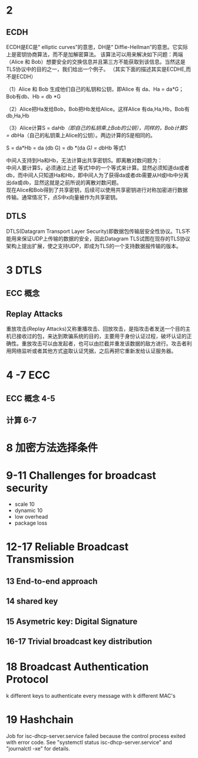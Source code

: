 # 2
## ECDH 
ECDH是EC是“ elliptic curves”的意思，DH是“ Diffie-Hellman”的意思。它实际上是密钥协商算法，而不是加解密算法。 
该算法可以用来解决如下问题：两端（Alice 和 Bob）想要安全的交换信息并且第三方不能获取到该信息。当然这是TLS协议中的目的之一，我们给出一个例子。 
（其实下面的描述其实是ECDHE,而不是ECDH）

（1）Alice 和 Bob 生成他们自己的私钥和公钥，即Alice 有 da、Ha = da*G；Bob有db、Hb = db *G 

（2）Alice把Ha发给Bob，Bob把Hb发给Alice。这样Alice 有da,Ha,Hb，Bob有db,Ha,Hb

（3）Alice计算S = da*Hb（即自己的私钥乘上Bob的公钥），同样的，Bob计算S = db*Ha（自己的私钥乘上Alice的公钥）。两边计算的S是相同的。

S = da*Hb = da (db G) = db *(da *G) = db*Hb 等式1

中间人支持到Ha和Hb，无法计算出共享密钥S。即离散对数问题为： <br>
中间人要计算S，必须通过上述 等式1中的一个等式来计算。显然必须知道da或者db，而中间人只知道Ha和Hb，即中间人为了获得da或者db需要从H或Hb中分离出da或db，显然这就是之前所说的离散对数问题。 <br>
现在Alice和Bob得到了共享密钥，后续可以使用共享密钥进行对称加密进行数据传输。通常情况下，点S中x向量被作为共享密钥。
## DTLS
DTLS(Datagram Transport Layer Security)即数据包传输层安全性协议。TLS不能用来保证UDP上传输的数据的安全，因此Datagram TLS试图在现存的TLS协议架构上提出扩展，使之支持UDP，即成为TLS的一个支持数据报传输的版本。

# 3 DTLS
## ECC 概念
## Replay Attacks
重放攻击(Replay Attacks)又称重播攻击、回放攻击，是指攻击者发送一个目的主机已接收过的包，来达到欺骗系统的目的，主要用于身份认证过程，破坏认证的正确性。重放攻击可以由发起者，也可以由拦截并重发该数据的敌方进行。攻击者利用网络监听或者其他方式盗取认证凭据，之后再把它重新发给认证服务器。


# 4 -7 ECC
## ECC 概念 4-5
## 计算 6-7

# 8 加密方法选择条件
# 9-11 Challenges for broadcast security
* scale 10
* dynamic 10  
* low overhead
* package loss
# 12-17 Reliable Broadcast Transmission
## 13 End-to-end approach
## 14 shared key
## 15 Asymetric key: Digital Signature
## 16-17 Trivial broadcast key distribution

# 18 Broadcast Authentication Protocol
k different keys to authenticate every message with k different MAC's
# 19 Hashchain


Job for isc-dhcp-server.service failed because the control process exited with error code.
See "systemctl status isc-dhcp-server.service" and "journalctl -xe" for details.

